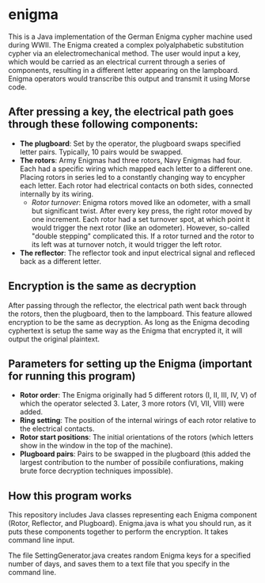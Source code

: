 # enigma
This is a Java implementation of the German Enigma cypher machine used during WWII. The Enigma created a complex polyalphabetic substitution cypher via an elelectromechanical method. The user would input a key, which would be carried as an electrical current through a series of components, resulting in a different letter appearing on the lampboard. Enigma operators would transcribe this output and transmit it using Morse code. 

## After pressing a key, the electrical path goes through **these following components**:
* **The plugboard**: Set by the operator, the plugboard swaps specified letter pairs. Typically, 10 pairs would be swapped.
* **The rotors**: Army Enigmas had three rotors, Navy Enigmas had four. Each had a specific wiring which mapped each letter to a different one. Placing rotors in series led to a constantly changing way to encypher each letter. Each rotor had electrical contacts on both sides, connected internally by its wiring.
  * *Rotor turnover*: Enigma rotors moved like an odometer, with a small but significant twist. After every key press, the right rotor moved by one increment. Each rotor had a set turnover spot, at which point it would trigger the next rotor (like an odometer). However, so-called "double stepping" complicated this. If a rotor turned and the rotor to its left was at turnover notch, it would trigger the left rotor.
* **The reflector**: The reflector took and input electrical signal and refleced back as a different letter.

## Encryption is the same as decryption
After passing through the reflector, the electrical path went back through the rotors, then the plugboard, then to the lampboard. This feature allowed encryption to be the same as decryption. As long as the Enigma decoding cyphertext is setup the same way as the Enigma that encrypted it, it will output the original plaintext.

## Parameters for setting up the Enigma (important for running this program)
* **Rotor order**: The Enigma originally had 5 different rotors (I, II, III, IV, V) of which the operator selected 3. Later, 3 more rotors (VI, VII, VIII) were added.
* **Ring setting**: The position of the internal wirings of each rotor relative to the electrical contacts.
* **Rotor start positions**: The initial orientations of the rotors (which letters show in the window in the top of the machine).
* **Plugboard pairs**: Pairs to be swapped in the plugboard (this added the largest contribution to the number of possibile confiurations, making brute force decryption techniques impossible).

## How this program works
This repository includes Java classes representing each Enigma component (Rotor, Reflector, and Plugboard). Enigma.java is what you should run, as it puts these components together to perform the encryption. It takes command line input.

The file SettingGenerator.java creates random Enigma keys for a specified number of days, and saves them to a text file that you specify in the command line.
